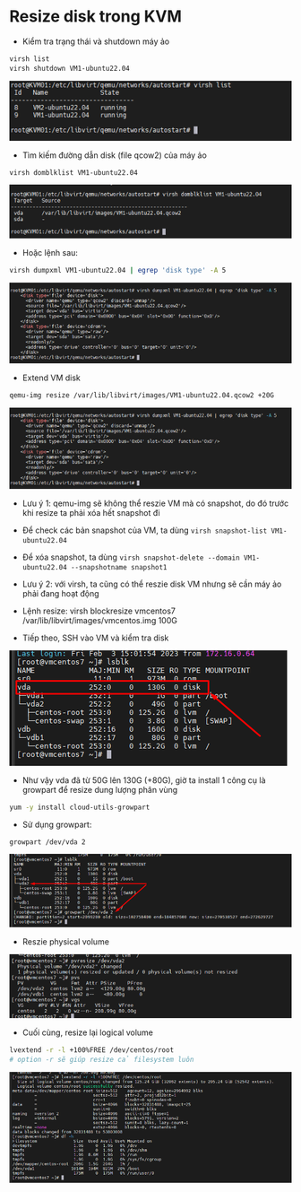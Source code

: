 # Resize disk trong KVM

- Kiểm tra trạng thái và shutdown máy ảo

```sh
virsh list
virsh shutdown VM1-ubuntu22.04
```

  <img src="kvmimages/Screenshot_25.png">

- Tìm kiếm đường dẫn disk (file qcow2) của máy ảo

```sh
virsh domblklist VM1-ubuntu22.04
```

  <img src="kvmimages/Screenshot_26.png">

- Hoặc lệnh sau:

```sh
virsh dumpxml VM1-ubuntu22.04 | egrep 'disk type' -A 5
```

  <img src="kvmimages/Screenshot_27.png">

- Extend VM disk

```sh
qemu-img resize /var/lib/libvirt/images/VM1-ubuntu22.04.qcow2 +20G
```
  <img src="kvmimages/Screenshot_27.png">

- Lưu ý 1: qemu-img sẽ không thể reszie VM mà có snapshot, do đó trước khi resize ta phải xóa hết snapshot đi
 - Để check các bản snapshot của VM, ta dùng ```virsh snapshot-list VM1-ubuntu22.04```
 - Để xóa snapshot, ta dùng ```virsh snapshot-delete --domain VM1-ubuntu22.04 --snapshotname snapshot1```

- Lưu ý 2: với virsh, ta cũng có thể reszie disk VM nhưng sẽ cần máy ảo phải đang hoạt động
 - Lệnh resize: virsh blockresize vmcentos7 /var/lib/libvirt/images/vmcentos.img 100G

- Tiếp theo, SSH vào VM và kiểm tra disk

![](./images/resize_5.png)

- Như vậy vda đã từ 50G lên 130G (+80G), giờ ta install 1 công cụ là growpart để resize dung lượng phân vùng

```sh
yum -y install cloud-utils-growpart
```

- Sử dụng growpart:

```sh
growpart /dev/vda 2
```

![](./images/resize_6.png)

- Reszie physical volume

![](./images/resize_7.png)

- Cuối cùng, resize lại logical volume

```sh
lvextend -r -l +100%FREE /dev/centos/root
# option -r sẽ giúp resize cả filesystem luôn
```

![](./images/resize_8.png)

